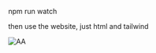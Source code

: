 

npm run watch

then use the website, just html and tailwind

![AA](https://github.com/ahmed-esmail-1/Landing-Page-Tailwind/assets/95763962/e6f819c9-8a8d-40b7-98c0-6ea5caa30026)
